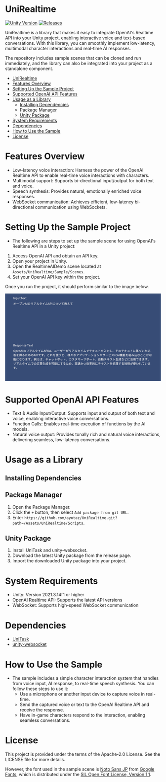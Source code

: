 # UniRealtime

[![Unity Version](https://img.shields.io/badge/Unity-2022.3%2B-blueviolet?logo=unity)](https://unity.com/releases/editor/archive)
[![Releases](https://img.shields.io/github/release/ayutaz/UniRealtime.svg)](https://github.com/ayutaz/UniRealtime/releases)

UniRealtime is a library that makes it easy to integrate OpenAI's Realtime API into your Unity project, enabling interactive voice and text-based conversations. With this library, you can smoothly implement low-latency, multimodal character interactions and real-time AI responses.

The repository includes sample scenes that can be cloned and run immediately, and the library can also be integrated into your project as a standalone component.

<!-- TOC -->
* [UniRealtime](#unirealtime)
* [Features Overview](#features-overview)
* [Setting Up the Sample Project](#setting-up-the-sample-project)
* [Supported OpenAI API Features](#supported-openai-api-features)
* [Usage as a Library](#usage-as-a-library)
  * [Installing Dependencies](#installing-dependencies)
  * [Package Manager](#package-manager)
  * [Unity Package](#unity-package)
* [System Requirements](#system-requirements)
* [Dependencies](#dependencies)
* [How to Use the Sample](#how-to-use-the-sample)
* [License](#license)
<!-- TOC -->

# Features Overview
* Low-latency voice interaction: Harness the power of the OpenAI Realtime API to enable real-time voice interactions with characters.
* Multimodal support: Supports bi-directional input/output for both text and voice.
* Speech synthesis: Provides natural, emotionally enriched voice responses.
* WebSocket communication: Achieves efficient, low-latency bi-directional communication using WebSockets.

# Setting Up the Sample Project
* The following are steps to set up the sample scene for using OpenAI's Realtime API in a Unity project:

1. Access OpenAI API and obtain an API key.
2. Open your project in Unity.
3. Open the RealtimeAIDemo scene located at `Assets/UniRealtime/Sample/Scenes`.
4. Set your OpenAI API key within the project.

Once you run the project, it should perform similar to the image below.

![](Docs/sampleSceneImage.png)

# Supported OpenAI API Features
* Text & Audio Input/Output: Supports input and output of both text and voice, enabling interactive voice conversations.
* Function Calls: Enables real-time execution of functions by the AI models.
* Natural voice output: Provides tonally rich and natural voice interactions, delivering seamless, low-latency conversations.

# Usage as a Library

## Installing Dependencies

## Package Manager
1. Open the Package Manager.
2. Click the `+` button, then select `Add package from git URL`.
3. Enter `https://github.com/ayutaz/UniRealtime.git?path=/Assets/UniRealtime/Scripts`.

## Unity Package
1. Install UniTask and unity-websocket.
2. Download the latest Unity package from the release page.
3. Import the downloaded Unity package into your project.

# System Requirements
* Unity: Version 2021.3.14f1 or higher
* OpenAI Realtime API: Supports the latest API versions
* WebSocket: Supports high-speed WebSocket communication

# Dependencies
* [UniTask](https://github.com/Cysharp/UniTask)
* [unity-websocket](https://github.com/mikerochip/unity-websocket)

# How to Use the Sample
* The sample includes a simple character interaction system that handles from voice input, AI response, to real-time speech synthesis. You can follow these steps to use it:
    * Use a microphone or another input device to capture voice in real-time.
    * Send the captured voice or text to the OpenAI Realtime API and receive the response.
    * Have in-game characters respond to the interaction, enabling seamless conversations.

# License
This project is provided under the terms of the Apache-2.0 License. See the LICENSE file for more details.

However, the font used in the sample scene is [Noto Sans JP](https://fonts.google.com/noto/specimen/Noto+Sans+JP) from [Google Fonts](https://fonts.google.com/), which is distributed under the [SIL Open Font License, Version 1.1](https://openfontlicense.org/open-font-license-official-text/).